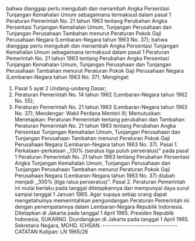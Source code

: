  bahwa dianggap perlu mengubah dan menambah Angka Persentasi Tunjangan Kemahalan Umum sebagaimana termaksud dalam pasal 1 Peraturan Pemerintah No. 21 tahun 1963 tentang Perubahan Angka Persentasi Tunjangan Kemahalan Umum, Tunjangan Perusahaan dan Tunjangan Perusahaan Tambahan menurut Peraturan Pokok Gaji Perusahaan Negara (Lembaran-Negara tahun 1963 No. 37); bahwa dianggap perlu mengubah dan menambah Angka Persentasi Tunjangan Kemahalan Umum sebagaimana termaksud dalam pasal 1 Peraturan Pemerintah No. 21 tahun 1963 tentang Perubahan Angka Persentasi Tunjangan Kemahalan Umum, Tunjangan Perusahaan dan Tunjangan Perusahaan Tambahan menurut Peraturan Pokok Gaji Perusahaan Negara (Lembaran-Negara tahun 1963 No. 37);
Mengingat:

1. Pasal 5 ayat 2 Undang-undang Dasar;
2. Peraturan Pemerintah No. 14 tahun 1962 (Lembaran-Negara tahun 1962 No. 55);
3. Peraturan Pemerintah No. 21 tahun 1963 (Lembaran-Negara tahun 1963 No. 37); Mendengar: Wakil Perdana Menteri III; Memutuskan: Menetapkan: Peraturan Pemerintah tentang perubahan dan Tambahan Peraturan Pemerintah No. 21 tahun 1963 tentang Perubahan Angka Persentasi Tunjangan Kemahalan Umum, Tunjangan Perusahaan dan Tunjangan Perusahaan Tambahan menurut Peraturan Pokok Gaji Perusahaan Negara (Lembaran-Negara tahun 1963 No. 37). Pasal 1. Perkataan-perkataan ,,130% (seratus tiga puluh perseratus)" pada pasal 1 Peraturan Pemerintah No. 21 tahun 1963 tentang Perubahan Persentasi Angka Tunjangan Kemahalan Umum, Tunjangan Perusahaan dan Tunjangan Perusahaan Tambahan menurut Peraturan Pokok Gaji Perusahaan Negara (Lembaran-Negara tahun 1963 No. 37) diubah menjadi ,,300% (tiga ratus perseratus)". Pasal 2. Peraturan Pemerintah ini mulai berlaku pada tanggal ditetapkannya dan mempunyai daya surut sampai tanggal 1 Januari 1965. Agar supaya setiap orang dapat mengetahuinya memerintahkan pengundangan Peraturan Pemerintah ini dengan penempatannya dalam Lembaran-Negara Republik Indonesia. Ditetapkan di Jakarta pada tanggal 1 April 1965. Presiden Republik Indonesia, SUKARNO. Diundangkan di Jakarta pada tanggal 1 April 1965. Sekretaris Negara, MOHD. ICHSAN. -------------------------------- CATATAN Kutipan: LN 1965/26